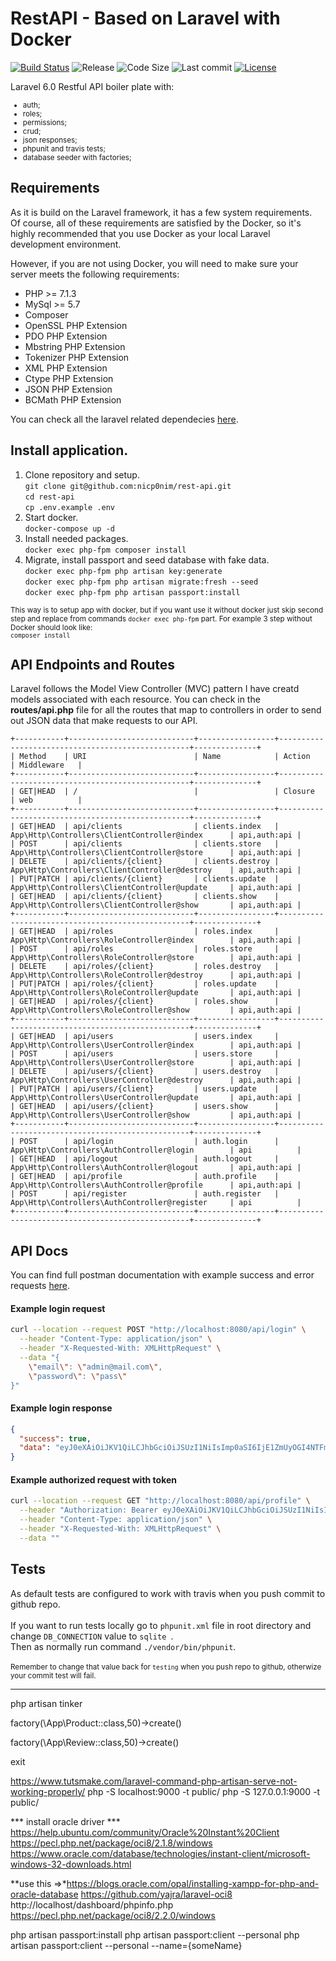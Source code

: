 # RestAPI - Based on Laravel with Docker
[![Build Status](https://travis-ci.com/nicp0nim/rest-api.svg?branch=master)](https://travis-ci.com/nicp0nim/rest-api)
![Release](https://img.shields.io/github/release/nicp0nim/rest-api)
![Code Size](https://img.shields.io/github/languages/code-size/nicp0nim/rest-api)
![Last commit](https://img.shields.io/github/last-commit/nicp0nim/rest-api)
[![License](https://img.shields.io/github/license/nicp0nim/rest-api)](https://github.com/nicp0nim/rest-api/blob/master/LICENSE)

Laravel 6.0 Restful API boiler plate with:
<small>
 - auth;
 - roles;
 - permissions; 
 - crud;
 - json responses;
 - phpunit and travis tests;
 - database seeder with factories;
 </small>

## Requirements

As it is build on the Laravel framework, it has a few system requirements.<br>
Of course, all of these requirements are satisfied by the Docker, so it's highly recommended that you use Docker as
 your local Laravel development environment.
 
However, if you are not using Docker, you will need to make sure your server meets the following requirements:
- PHP >= 7.1.3
- MySql >= 5.7
- Composer
- OpenSSL PHP Extension
- PDO PHP Extension
- Mbstring PHP Extension
- Tokenizer PHP Extension
- XML PHP Extension
- Ctype PHP Extension
- JSON PHP Extension
- BCMath PHP Extension

You can check all the laravel related dependecies [here](https://laravel.com/docs/5.7/installation#server-requirements).

## Install application.

1. Clone repository and setup.<br>
`git clone git@github.com:nicp0nim/rest-api.git`<br>
`cd rest-api`<br>
`cp .env.example .env`<br>
2. Start docker.<br>
`docker-compose up -d`
3. Install needed packages.<br>
`docker exec php-fpm composer install`<br>
4. Migrate, install passport and seed database with fake data.<br>
`docker exec php-fpm php artisan key:generate`<br>
`docker exec php-fpm php artisan migrate:fresh --seed`<br>
`docker exec php-fpm php artisan passport:install`<br>


<small>This way is to setup app with docker, but if you want use it without docker just skip second step and replace
 from commands `docker exec php-fpm` part. For example 3 step without Docker should look like:<br>
 `composer install`</small>
<br>

## API Endpoints and Routes
Laravel follows the Model View Controller (MVC) pattern I have creatd models associated with each resource. You can check in the **routes/api.php** file for all the routes that map to controllers in order to send out JSON data that make requests to our API.

```
+-----------+----------------------------+-----------------+--------------------------------------------------+--------------+
| Method    | URI                        | Name            | Action                                           | Middleware   |
+-----------+----------------------------+-----------------+--------------------------------------------------+--------------+
| GET|HEAD  | /                          |                 | Closure                                          | web          |
+-----------+----------------------------+-----------------+--------------------------------------------------+--------------+
| GET|HEAD  | api/clients                | clients.index   | App\Http\Controllers\ClientController@index      | api,auth:api |
| POST      | api/clients                | clients.store   | App\Http\Controllers\ClientController@store      | api,auth:api |
| DELETE    | api/clients/{client}       | clients.destroy | App\Http\Controllers\ClientController@destroy    | api,auth:api |
| PUT|PATCH | api/clients/{client}       | clients.update  | App\Http\Controllers\ClientController@update     | api,auth:api |
| GET|HEAD  | api/clients/{client}       | clients.show    | App\Http\Controllers\ClientController@show       | api,auth:api |
+-----------+----------------------------+-----------------+--------------------------------------------------+--------------+
| GET|HEAD  | api/roles                  | roles.index     | App\Http\Controllers\RoleController@index        | api,auth:api |
| POST      | api/roles                  | roles.store     | App\Http\Controllers\RoleController@store        | api,auth:api |
| DELETE    | api/roles/{client}         | roles.destroy   | App\Http\Controllers\RoleController@destroy      | api,auth:api |
| PUT|PATCH | api/roles/{client}         | roles.update    | App\Http\Controllers\RoleController@update       | api,auth:api |
| GET|HEAD  | api/roles/{client}         | roles.show      | App\Http\Controllers\RoleController@show         | api,auth:api |
+-----------+----------------------------+-----------------+--------------------------------------------------+--------------+
| GET|HEAD  | api/users                  | users.index     | App\Http\Controllers\UserController@index        | api,auth:api |
| POST      | api/users                  | users.store     | App\Http\Controllers\UserController@store        | api,auth:api |
| DELETE    | api/users/{client}         | users.destroy   | App\Http\Controllers\UserController@destroy      | api,auth:api |
| PUT|PATCH | api/users/{client}         | users.update    | App\Http\Controllers\UserController@update       | api,auth:api |
| GET|HEAD  | api/users/{client}         | users.show      | App\Http\Controllers\UserController@show         | api,auth:api |
+-----------+----------------------------+-----------------+--------------------------------------------------+--------------+
| POST      | api/login                  | auth.login      | App\Http\Controllers\AuthController@login        | api          |
| GET|HEAD  | api/logout                 | auth.logout     | App\Http\Controllers\AuthController@logout       | api,auth:api |
| GET|HEAD  | api/profile                | auth.profile    | App\Http\Controllers\AuthController@profile      | api,auth:api |
| POST      | api/register               | auth.register   | App\Http\Controllers\AuthController@register     | api          |
+-----------+----------------------------+-----------------+--------------------------------------------------+--------------+
```

## API Docs

You can find full postman documentation with example success and error requests [here](https://documenter.getpostman.com/view/1946566/S11BzNAn?version=latest).

#### Example login request

```bash
curl --location --request POST "http://localhost:8080/api/login" \
  --header "Content-Type: application/json" \
  --header "X-Requested-With: XMLHttpRequest" \
  --data "{
	\"email\": \"admin@mail.com\",
	\"password\": \"pass\"
}"
```

#### Example login response

```json
{
  "success": true,
  "data": "eyJ0eXAiOiJKV1QiLCJhbGciOiJSUzI1NiIsImp0aSI6IjE1ZmUyOGI4NTFmM2I1Mjc0MGVkNjFlYzM4ZDgyZmQ2M2ZhYmY1NDM5NjI0ZDZlZDViODAwZDFkMDU2MjBiNjdlYzE3MDNjYzU3MzYwNTcxIn0.eyJhdWQiOiIxIiwianRpIjoiMTVmZTI4Yjg1MWYzYjUyNzQwZWQ2MWVjMzhkODJmZDYzZmFiZjU0Mzk2MjRkNmVkNWI4MDBkMWQwNTYyMGI2N2VjMTcwM2NjNTczNjA1NzEiLCJpYXQiOjE1NjYyNjI5NzEsIm5iZiI6MTU2NjI2Mjk3MSwiZXhwIjoxNTk3ODg1MzcxLCJzdWIiOiIxIiwic2NvcGVzIjpbXX0.aUBUPQDpiHLYR7-ZQHttYPe59ubTBxGgOs8WktDxqv5nlG4WqMIOtfARpdt56NTkD9SrEH1Xo9MaCCLswif25y3xNObHl5MM_X7j1nXE59kHmQt0waqIHq1yCLzVuBtbGkuflZQY4QfM59SKDikGmPNvH98uZjz2wxuah7FF8c5oADxjcBVAuZKfJaewwPSh49qck0dgB-IOpiJ38ihaYiMZCh1DTZJwbot2Pzfs54q9QY2S5_CzBv5z56z4-eb4ylkIn7PtaxcjzZnCWK8f8nxYFQHuKd6awyv6bHK6c3MzFjcXQ1Zl9oUUHvrRV-9qIzv6Ot73amVKitDafOXmaC6_oG-bURcl8wVOMVi9GSkrc2j6ZjljDs2w83YhNtglT9Fy10CoDMUBh6HwaLejjwv91dTRhUQ91CoCRtoFCIp7Pq2OG5bM3cNDCUjsn72gCEG_u4WJ_aK8zIx7tmhmfU-nvtctEFoMSSJJ1NYeE0W53jahFeTVVSEd7yJEgk53mlSNgKUw3Q2XfonV6bW-iD2BPd_XCGobh9uIPt5PQdoGZUDP75-njkPIYqUELvSR1n3pUJwLx4smBK-rgzk8TR7LShG2P5gH1AP6qAtrs0ufwHH_3-JL5U5tlGAt7_t3x23opnX-I63KFwD5OhJl_39ran3B91xUwD8y2m-6VQ0"
}
```

#### Example authorized request with token

```bash
curl --location --request GET "http://localhost:8080/api/profile" \
  --header "Authorization: Bearer eyJ0eXAiOiJKV1QiLCJhbGciOiJSUzI1NiIsImp0aSI6IjM1ZjQ5NTU1N2QzYmEyNjM5OTQzYmQzY2JlMTU1MTI0NmIyZmJiMzc4NGY2ZTJmNTgwOGZlM2Y3YjNiMGM0ZjlkZTM2MzY2ZGNkZTFhOWJjIn0.eyJhdWQiOiIxIiwianRpIjoiMzVmNDk1NTU3ZDNiYTI2Mzk5NDNiZDNjYmUxNTUxMjQ2YjJmYmIzNzg0ZjZlMmY1ODA4ZmUzZjdiM2IwYzRmOWRlMzYzNjZkY2RlMWE5YmMiLCJpYXQiOjE1NjYyNjQ2NjksIm5iZiI6MTU2NjI2NDY2OSwiZXhwIjoxNTk3ODg3MDY5LCJzdWIiOiIyIiwic2NvcGVzIjpbXX0.Xf7HGFczhfbXNMtycA3k9O-0FYYkH4Oj-LLJQm4P5br5DwJOf0ScQ0Gb5wKA2k6T1QuYNy6D4h_wGzCUICuvmFHyQ0pTlkUL_2RjefjHy1mIuTPCUkgxFVjAn0qUIBgakrb_I2OXGgRZlO_00eyYRiSaMBtcuEkRljVpJG8EL8JDdTFFEqgoSXrGDfQqubBEW0_IjDw33NXrFVtK-aJQdkTpGNUwr0aSVMT_GcX7u7vJjvCa3Jc50unGXZI6VDpwxsvndAyuuvu8AbRhmN7TNJhCNynT55m4X0ZY9xLH_WAEoT7uI5ei5DdBAfH1_Ux0nJxHLFGaXI15N_OAw8noVgPSPps8Bbn9fsWu7ZqGvj-2gUupVrWS1FVk5qBYzKnV4Osdsl0pRjVfY9yghIRTCGonxCU_A2Fl-i8OUVPUl6iqGxiko2KBo8qqLWQbT3IkUXyB578DAIqgqfZ9gr122B0J5ukyIYtLLHKo0HqYc9NjB2K11ntfB6SPXJBEY6Xrts8xm_0uT1fJ2pIXuvICtC-cUBDioUZ842ijeOJm4h_vESzsqJXQ4Xp32PCvcjHxO9X9EJe5JnDdHD5nlVDeEl4ZtpBZ4zZeef3yXsdMPxwGGiTrwNMZyLHnzWdiNAhZfo13Pk4z9XswDK8omIdtKuEPAIQXT2Z9Gu4keVaI0fQ" \
  --header "Content-Type: application/json" \
  --header "X-Requested-With: XMLHttpRequest" \
  --data ""
```

## Tests

As default tests are configured to work with travis when you push commit to github repo.<br><br>
If you want to run tests locally go to `phpunit.xml` file in root directory and change `DB_CONNECTION` value to `sqlite
`.<br>
Then as normally run command `./vendor/bin/phpunit`.<br><br>
<small>Remember to change that value back for `testing` when
 you push repo to github, otherwize your commit test will
 fail.</small>


***************

php artisan tinker

factory(\App\Product::class,50)->create()

factory(\App\Review::class,50)->create()

exit

https://www.tutsmake.com/laravel-command-php-artisan-serve-not-working-properly/
php -S localhost:9000 -t public/
php -S  127.0.0.1:9000 -t public/



*** install oracle driver ***
https://help.ubuntu.com/community/Oracle%20Instant%20Client
https://pecl.php.net/package/oci8/2.1.8/windows
https://www.oracle.com/database/technologies/instant-client/microsoft-windows-32-downloads.html

**use this =>*https://blogs.oracle.com/opal/installing-xampp-for-php-and-oracle-database
https://github.com/yajra/laravel-oci8
http://localhost/dashboard/phpinfo.php
https://pecl.php.net/package/oci8/2.2.0/windows


php artisan passport:install
php artisan passport:client --personal
php artisan passport:client --personal --name={someName}
